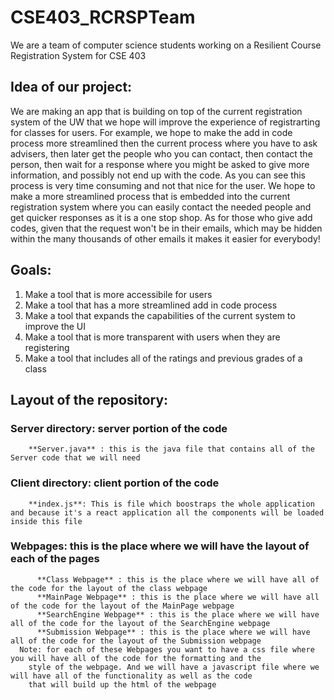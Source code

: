# CSE403_RCRSPTeam
We are a team of computer science students working on a Resilient Course Registration System for CSE 403


## Idea of our project: 
We are making an app that is building on top of the current registration system of the UW that we hope will improve the experience of registrarting for classes for users. For example, we hope to make the add in code process more streamlined then the current process where you have to ask advisers, then later get the people who you can contact, then contact the person, then wait for a response where you might be asked to give more information, and possibly not end up with the code. As you can see this process is very time consuming and not that nice for the user. We hope to make a more streamlined process that is embedded into the current registration system where you can easily contact the needed people and get quicker responses as it is a one stop shop. As for those who give add codes, given that the request won't be in their emails, which may be hidden within the many thousands of other emails it makes it easier for everybody! 


## Goals: 
1. Make a tool that is more accessibile for users 
2. Make a tool that has a more streamlined add in code process 
3. Make a tool that expands the capabilities of the current system to improve the UI
4. Make a tool that is more transparent with users when they are registering 
5. Make a tool that includes all of the ratings and previous grades of a class 


## Layout of the repository:
###    Server directory: server portion of the code 
        **Server.java** : this is the java file that contains all of the Server code that we will need
    
###    Client directory: client portion of the code 
        **index.js**: This is file which boostraps the whole application and because it's a react application all the components will be loaded inside this file
###    Webpages: this is the place where we will have the layout of each of the pages
          **Class Webpage** : this is the place where we will have all of the code for the layout of the class webpage
          **MainPage Webpage** : this is the place where we will have all of the code for the layout of the MainPage webpage 
          **SearchEngine Webpage** : this is the place where we will have all of the code for the layout of the SearchEngine webpage 
          **Submission Webpage** : this is the place where we will have all of the code for the layout of the Submission webpage 
      Note: for each of these Webpages you want to have a css file where you will have all of the code for the formatting and the 
        style of the webpage. And we will have a javascript file where we will have all of the functionality as well as the code 
        that will build up the html of the webpage 




